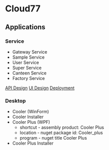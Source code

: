 # Cloud77

## Applications

### Service

+ Gateway Service
+ Sample Service
+ User Service
+ Super Service
+ Canteen Service
+ Factory Service

[API Design](Documentation/API.md)
[UI Design](Documentation/UI.md)
[Deployment](Documentation/Deployment.md)

### Desktop

+ Cooler (WinForm)
+ Cooler Installer
+ Cooler Plus (WPF)
  + shortcut - assembly product: Cooler Plus
  + location - nuget package id: Cooler_plus
  + program - nuget title Cooler Plus
+ Cooler Plus Installer
